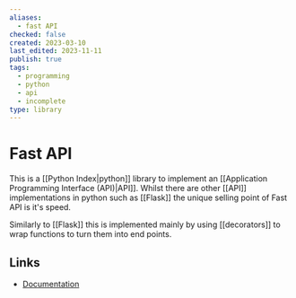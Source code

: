 ```yaml
---
aliases:
  - fast API
checked: false
created: 2023-03-10
last_edited: 2023-11-11
publish: true
tags:
  - programming
  - python
  - api
  - incomplete
type: library
---
```

# Fast API

This is a [[Python Index|python]] library to implement an [[Application Programming Interface (API)|API]]. Whilst there are other [[API]] implementations in python such as [[Flask]] the unique selling point of Fast API is it's speed.

Similarly to [[Flask]] this is implemented mainly by using [[decorators]] to wrap functions to turn them into end points.

## Links

- [Documentation](https://fastapi.tiangolo.com/)
